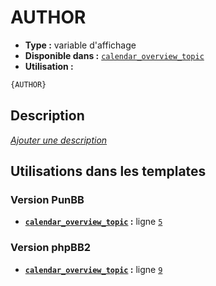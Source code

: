 # AUTHOR
* __Type :__ variable d'affichage
* __Disponible dans :__ [`calendar_overview_topic`](../tpl/var/calendar_overview_topic.md#readme)
* __Utilisation :__

```html
{AUTHOR}
```

## Description
[*Ajouter une description*](https://fa-tvars.appspot.com/var/AUTHOR)

## Utilisations dans les templates

### Version PunBB
* __[`calendar_overview_topic`](../tpl/var/calendar_overview_topic.md#readme) :__ ligne [`5`](../tpl/src/punbb/calendar_overview_topic.tpl#L5)

### Version phpBB2
* __[`calendar_overview_topic`](../tpl/var/calendar_overview_topic.md#readme) :__ ligne [`9`](../tpl/src/subsilver/calendar_overview_topic.tpl#L9)